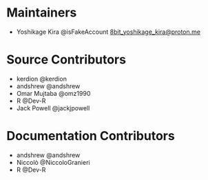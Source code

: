 # Maintainers

- Yoshikage Kira @isFakeAccount <8bit_yoshikage_kira@proton.me>

# Source Contributors

- kerdion @kerdion
- andshrew @andshrew
- Omar Mujtaba @omz1990
- R @Dev-R
- Jack Powell @jackjpowell

# Documentation Contributors
- andshrew @andshrew
- Niccolò @NiccoloGranieri
- R @Dev-R
